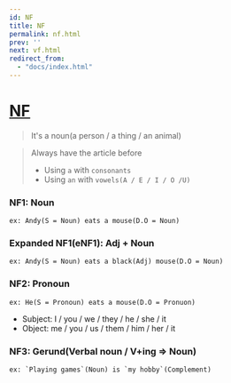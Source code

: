 ```yaml
---
id: NF
title: NF
permalink: nf.html
prev: ''
next: vf.html
redirect_from:
  - "docs/index.html"
---
```


# <a name="nf"></a>[NF](#nf)

> It's a noun(a person / a thing / an animal)

> Always have the article before
> - Using `a` with `consonants`
> - Using `an` with `vowels(A / E / I / O /U)`
### NF1: Noun
    ex: Andy(S = Noun) eats a mouse(D.O = Noun)
### Expanded NF1(eNF1): Adj + Noun
    ex: Andy(S = Noun) eats a black(Adj) mouse(D.O = Noun)
### NF2: Pronoun
    ex: He(S = Pronoun) eats a mouse(D.O = Pronuon)
- Subject: I / you / we / they / he / she / it
- Object: me / you / us / them / him / her / it
### NF3: Gerund(Verbal noun / V+ing => Noun)
    ex: `Playing games`(Noun) is `my hobby`(Complement)
